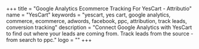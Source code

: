 +++
title = "Google Analytics Ecommerce Tracking For YesCart - Attributio"
name = "YesCart"
keywords = "yescart, yes cart, google analytics, commerce, ecommerce, adwords, facebook, ppc, attribution, track leads, conversion tracking"
description = "Connect Google Analytics with YesCart to find out where your leads are coming from. Track leads from the source - from search to ppc."
logo = ""
+++
